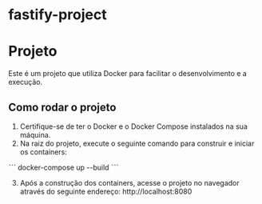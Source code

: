 # fastify-project

# Projeto

Este é um projeto que utiliza Docker para facilitar o desenvolvimento e a execução.

## Como rodar o projeto

1. Certifique-se de ter o Docker e o Docker Compose instalados na sua máquina.
2. Na raiz do projeto, execute o seguinte comando para construir e iniciar os containers:

ˋˋˋ
docker-compose up --build
 ˋˋˋ

3. Após a construção dos containers, acesse o projeto no navegador através do seguinte endereço:
   http://localhost:8080
